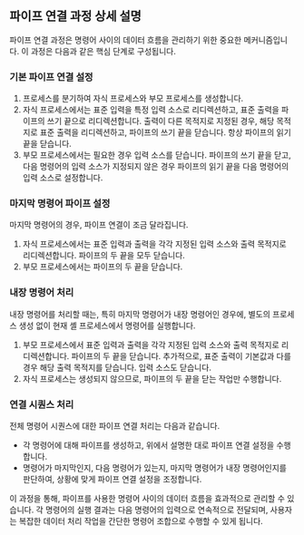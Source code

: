 ## 파이프 연결 과정 상세 설명

파이프 연결 과정은 명령어 사이의 데이터 흐름을 관리하기 위한 중요한 메커니즘입니다. 이 과정은 다음과 같은 핵심 단계로 구성됩니다.

### 기본 파이프 연결 설정

1. 프로세스를 분기하여 자식 프로세스와 부모 프로세스를 생성합니다.
2. 자식 프로세스에서는 표준 입력을 특정 입력 소스로 리디렉션하고, 표준 출력을 파이프의 쓰기 끝으로 리디렉션합니다. 출력이 다른 목적지로 지정된 경우, 해당 목적지로 표준 출력을 리디렉션하고, 파이프의 쓰기 끝을 닫습니다. 항상 파이프의 읽기 끝을 닫습니다.
3. 부모 프로세스에서는 필요한 경우 입력 소스를 닫습니다. 파이프의 쓰기 끝을 닫고, 다음 명령어의 입력 소스가 지정되지 않은 경우 파이프의 읽기 끝을 다음 명령어의 입력 소스로 설정합니다.

### 마지막 명령어 파이프 설정

마지막 명령어의 경우, 파이프 연결이 조금 달라집니다.

1. 자식 프로세스에서는 표준 입력과 출력을 각각 지정된 입력 소스와 출력 목적지로 리디렉션합니다. 파이프의 두 끝을 모두 닫습니다.
2. 부모 프로세스에서는 파이프의 두 끝을 닫습니다.

### 내장 명령어 처리

내장 명령어를 처리할 때는, 특히 마지막 명령어가 내장 명령어인 경우에, 별도의 프로세스 생성 없이 현재 셸 프로세스에서 명령어를 실행합니다.

1. 부모 프로세스에서 표준 입력과 출력을 각각 지정된 입력 소스와 출력 목적지로 리디렉션합니다. 파이프의 두 끝을 닫습니다. 추가적으로, 표준 출력이 기본값과 다를 경우 해당 출력 목적지를 닫습니다. 입력 소스도 닫습니다.
2. 자식 프로세스는 생성되지 않으므로, 파이프의 두 끝을 닫는 작업만 수행합니다.

### 연결 시퀀스 처리

전체 명령어 시퀀스에 대한 파이프 연결 처리는 다음과 같습니다.

- 각 명령어에 대해 파이프를 생성하고, 위에서 설명한 대로 파이프 연결 설정을 수행합니다.
- 명령어가 마지막인지, 다음 명령어가 있는지, 마지막 명령어가 내장 명령어인지를 판단하여, 상황에 맞게 파이프 연결 설정을 조정합니다.

이 과정을 통해, 파이프를 사용한 명령어 사이의 데이터 흐름을 효과적으로 관리할 수 있습니다. 각 명령어의 실행 결과는 다음 명령어의 입력으로 연속적으로 전달되며, 사용자는 복잡한 데이터 처리 작업을 간단한 명령어 조합으로 수행할 수 있게 됩니다.
